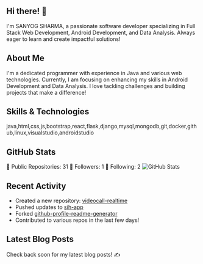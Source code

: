 ## Hi there! 👋

I'm SANYOG SHARMA, a passionate software developer specializing in Full Stack Web Development, Android Development, and Data Analysis. Always eager to learn and create impactful solutions!

## About Me

I'm a dedicated programmer with experience in Java and various web technologies. Currently, I am focusing on enhancing my skills in Android Development and Data Analysis. I love tackling challenges and building projects that make a difference!

## Skills & Technologies

java,html,css,js,bootstrap,react,flask,django,mysql,mongodb,git,docker,github,linux,visualstudio,androidstudio

## GitHub Stats

🌟 Public Repositories: 31
👥 Followers: 1
🔗 Following: 2
![GitHub Stats](https://github-readme-stats.vercel.app/api?username=sanyog2005&show_icons=true&theme=radical)

## Recent Activity

- Created a new repository: [videocall-realtime](https://github.com/sanyog2005/videocall-realtime)
- Pushed updates to [sih-app](https://github.com/sanyog2005/sih-app)
- Forked [github-profile-readme-generator](https://github.com/rahuldkjain/github-profile-readme-generator)
- Contributed to various repos in the last few days!

## Latest Blog Posts

Check back soon for my latest blog posts! ✍️
